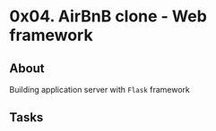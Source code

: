 # 0x04. AirBnB clone - Web framework

## About
Building application server with `Flask` framework

## Tasks
